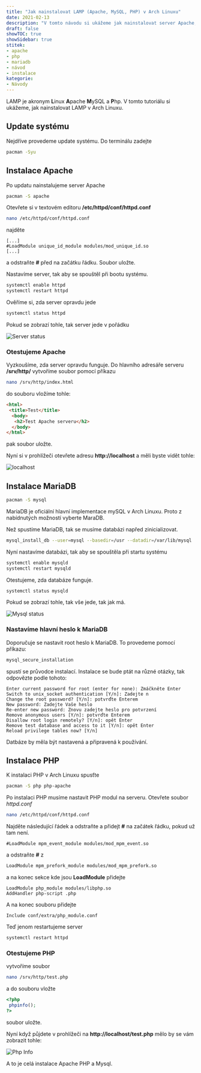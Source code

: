 ```yaml
---
title: "Jak nainstalovat LAMP (Apache, MySQL, PHP) v Arch Linuxu"
date: 2021-02-13
description: "V tomto návodu si ukážeme jak nainstalovat server Apache, databázi MariaDB a PHP v Arch Linuxu"
draft: false
showTOC: true
showSidebar: true
stitek:
- apache
- php
- mariadb
- návod
- instalace
kategorie:
- Návody
---
```


LAMP je akronym **L**inux **A**pache **M**ySQL a **P**hp. V tomto tutoriálu si ukážeme, jak nainstalovat LAMP v Arch Linuxu.

<!--more-->

## Update systému

Nejdříve provedeme update systému. Do terminálu zadejte

```bash 
pacman -Syu
```

  ## Instalace Apache

Po updatu nainstalujeme server Apache

```bash
pacman -S apache
```

Otevřete si v textovém editoru **/etc/httpd/conf/httpd.conf**

```bash
nano /etc/httpd/conf/httpd.conf
```

najděte

```text
[...]
#LoadModule unique_id_module modules/mod_unique_id.so
[...]
```

a odstraňte **#** před na začátku řádku. Soubor uložte.

Nastavíme server, tak aby se spouštěl při bootu systému.

```bash
systemctl enable httpd
systemctl restart httpd
```

Ověříme si, zda server opravdu jede

```bash
systemctl status httpd
```
Pokud se zobrazí tohle, tak server jede v pořádku

![Server status](/obrazky/prispevky/instalace-lamp/01-server-status.png)

### Otestujeme Apache

Vyzkoušíme, zda server opravdu funguje. Do hlavního adresáře serveru **/srv/http/** vytvoříme soubor pomocí příkazu

```bash
nano /srv/http/index.html
```

do souboru vložíme tohle:

```html
<html>
 <title>Test</title>
  <body>
   <h2>Test Apache serveru</h2>
  </body>
</html>
```

pak soubor uložte.

Nyní si v prohlížeči otevřete adresu **http://localhost** a měli byste vidět tohle:

![localhost](/obrazky/prispevky/instalace-lamp/02-apache-test.png#center)

## Instalace MariaDB

```bash
pacman -S mysql
```

MariaDB je oficiální hlavní implementace mySQL v Arch Linuxu. Proto z nabídnutých možností vyberte MaraDB.

Než spustíme MariaDB, tak se musíme databázi napřed zinicializovat.

```bash
mysql_install_db --user=mysql --basedir=/usr --datadir=/var/lib/mysql
```

 Nyní nastavíme databázi, tak aby se spouštěla při startu systému

```bash
systemctl enable mysqld
systemctl restart mysqld
```

Otestujeme, zda databáze funguje.

```bash
systemctl status mysqld
```

Pokud se zobrazí tohle, tak vše jede, tak jak má.

![Mysql status](/obrazky/prispevky/instalace-lamp/03-mysql-status.png)

### Nastavíme hlavní heslo k MariaDB

Doporučuje se nastavit root heslo k MariaDB. To provedeme pomocí příkazu:

```bash
mysql_secure_installation
```

spustí se průvodce instalací. Instalace se bude ptát na různé otázky, tak odpovězte podle tohoto:

```text
Enter current password for root (enter for none): Zmáčkněte Enter
Switch to unix_socket authentication [Y/n]: Zadejte n
Change the root password? [Y/n]: potvrďte Enterem
New password: Zadejte Vaše heslo
Re-enter new password: Znovu zadejte heslo pro potvrzení
Remove anonymous users [Y/n]: potvrďte Enterem
Disallow root login remotely? [Y/n]: opět Enter
Remove test database and access to it [Y/n]: opět Enter
Reload privilege tables now? [Y/n]
```

Datbáze by měla být nastavená a připravená k používání.

## Instalace PHP

K instalaci PHP v Arch Linuxu spusťte

```bash
pacman -S php php-apache
```

Po instalaci PHP musíme nastavit PHP modul na serveru. Otevřete soubor *httpd.conf*

```bash
nano /etc/httpd/conf/httpd.conf
```

Najděte následující řádek a odstraňte a přidejt **#** na začátek řádku, pokud už tam není.

```text
#LoadModule mpm_event_module modules/mod_mpm_event.so
```

a odstraňte **#** z

```bash
LoadModule mpm_prefork_module modules/mod_mpm_prefork.so
```

a na konec sekce kde jsou **LoadModule** přidejte

```text
LoadModule php_module modules/libphp.so
AddHandler php-script .php
```

A na konec souboru přidejte

```text
Include conf/extra/php_module.conf
```

Teď jenom restartujeme server

```bash
systemctl restart httpd
```

### Otestujeme PHP

vytvoříme soubor

```bash
nano /srv/http/test.php
```

a do souboru vložte 

```php
<?php
 phpinfo();
?>
```

soubor uložte.

Nyní když půjdete v prohlížeči na **http://localhost/test.php** mělo by se vám zobrazit tohle:

![Php Info](/obrazky/prispevky/instalace-lamp/04-php-info.png)

A to je celá instalace Apache PHP a Mysql.
